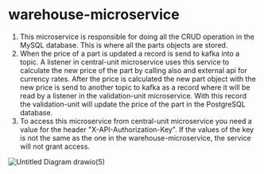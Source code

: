 # warehouse-microservice
1. This microservice is responsible for doing all the CRUD operation in the MySQL database. This is where all the parts objects are stored.
2. When the price of a part is updated a record is send to kafka into a topic. A listener in central-unit microservice uses this service to 
   calculate the new price of the part by calling also and external api for currency rates. After the price is calculated the new part object
   with the new price is send to another topic to kafka as a record where it will be read by a listener in the validation-unit microservice.
   With this record the validation-unit will update the price of the part in the PostgreSQL database.
3. To access this microservice from central-unit microservice you need a value for the header "X-API-Authorization-Key". If the values of the
   key is not the same as the one in the warehouse-microservice, the service will not grant access. 
   
   
![Untitled Diagram drawio(5)](https://user-images.githubusercontent.com/58910040/168304410-6ab98b08-ebc0-4e6c-a21c-0d70b9375420.png)
